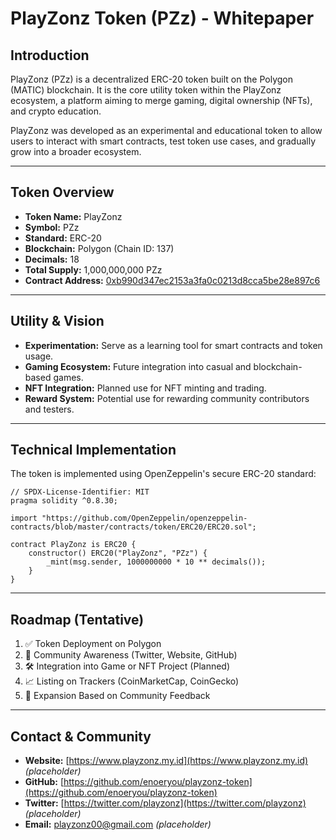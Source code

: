 # PlayZonz Token (PZz) - Whitepaper

## Introduction

PlayZonz (PZz) is a decentralized ERC-20 token built on the Polygon (MATIC) blockchain. It is the core utility token within the PlayZonz ecosystem, a platform aiming to merge gaming, digital ownership (NFTs), and crypto education.

PlayZonz was developed as an experimental and educational token to allow users to interact with smart contracts, test token use cases, and gradually grow into a broader ecosystem.

---

## Token Overview

* **Token Name:** PlayZonz
* **Symbol:** PZz
* **Standard:** ERC-20
* **Blockchain:** Polygon (Chain ID: 137)
* **Decimals:** 18
* **Total Supply:** 1,000,000,000 PZz
* **Contract Address:** [0xb990d347ec2153a3fa0c0213d8cca5be28e897c6](https://polygonscan.com/address/0xb990d347ec2153a3fa0c0213d8cca5be28e897c6)

---

## Utility & Vision

* **Experimentation:** Serve as a learning tool for smart contracts and token usage.
* **Gaming Ecosystem:** Future integration into casual and blockchain-based games.
* **NFT Integration:** Planned use for NFT minting and trading.
* **Reward System:** Potential use for rewarding community contributors and testers.

---

## Technical Implementation

The token is implemented using OpenZeppelin's secure ERC-20 standard:

```solidity
// SPDX-License-Identifier: MIT
pragma solidity ^0.8.30;

import "https://github.com/OpenZeppelin/openzeppelin-contracts/blob/master/contracts/token/ERC20/ERC20.sol";

contract PlayZonz is ERC20 {
    constructor() ERC20("PlayZonz", "PZz") {
        _mint(msg.sender, 1000000000 * 10 ** decimals());
    }
}
```

---

## Roadmap (Tentative)

1. ✅ Token Deployment on Polygon
2. 📢 Community Awareness (Twitter, Website, GitHub)
3. 🛠 Integration into Game or NFT Project (Planned)
4. 📈 Listing on Trackers (CoinMarketCap, CoinGecko)
5. 🚀 Expansion Based on Community Feedback

---

## Contact & Community

* **Website:** [https://www.playzonz.my.id](https://www.playzonz.my.id) *(placeholder)*
* **GitHub:** [https://github.com/enoeryou/playzonz-token](https://github.com/enoeryou/playzonz-token)
* **Twitter:** [https://twitter.com/playzonz](https://twitter.com/playzonz) *(placeholder)*
* **Email:** [playzonz00@gmail.com](mailto:playzonz00@gmail.com) *(placeholder)*
